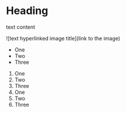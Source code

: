
# Heading #

text content

![text hyperlinked image title](link to the image)
- One
- Two
- Three
1. One
2. Two
3. Three  
  1. One
  2. Two
  3. Three
     
